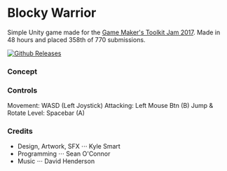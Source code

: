 # Blocky Warrior
Simple Unity game made for the [Game Maker's Toolkit Jam 2017](https://itch.io/jam/gmtk-jam). Made in 48 hours and placed 358th of 770 submissions.

[![Github Releases](https://img.shields.io/github/downloads/seaneoo/Blocky-Warrior/latest/total.svg)](https://github.com/seaneoo/Blocky-Warrior/releases/tag/1.0.0)

### Concept


### Controls
Movement: WASD (Left Joystick)
Attacking: Left Mouse Btn (B)
Jump & Rotate Level: Spacebar (A)

### Credits
* Design, Artwork, SFX
⋅⋅⋅ Kyle Smart
* Programming
⋅⋅⋅ Sean O'Connor
* Music
⋅⋅⋅ David Henderson
